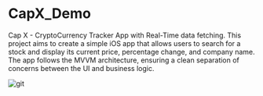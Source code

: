 # CapX_Demo
Cap X - CryptoCurrency Tracker App with Real-Time data fetching.
This project aims to create a simple iOS app that allows users to search for a stock and display 
its current price, percentage change, and company name. The app follows the MVVM architecture, 
ensuring a clean separation of concerns between the UI and business logic.



![git](https://github.com/user-attachments/assets/fee2c292-0006-4b2a-acd0-4bd29d7c3ca0)
